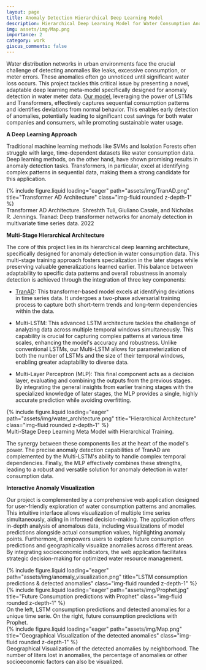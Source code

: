 ```yaml
---
layout: page
title: Anomaly Detection Hierarchical Deep Learning Model
description: Hierarchical Deep Learning Model for Water Consumption Anomaly Detection with Web Visualization.
img: assets/img/Map.png
importance: 2
category: work
giscus_comments: false
---
```


Water distribution networks in urban environments face the crucial challenge of detecting anomalies like leaks, excessive consumption, or meter errors. These anomalies often go unnoticed until significant water loss occurs. This project tackles this critical issue by presenting a novel, adaptable deep learning meta-model specifically designed for anomaly detection in water meter data.  [Our model](https://github.com/davidperezcarrasco/Anomaly-Detection-Hierarchical-Deep-Learning-Model), leveraging the power of LSTMs and Transformers, effectively captures sequential consumption patterns and identifies deviations from normal behavior.  This enables early detection of anomalies, potentially leading to significant cost savings for both water companies and consumers, while promoting sustainable water usage.

**A Deep Learning Approach**

Traditional machine learning methods like SVMs and Isolation Forests often struggle with large, time-dependent datasets  like water consumption data.  Deep learning methods, on the other hand, have shown promising results in anomaly detection tasks.  Transformers, in particular, excel at identifying complex patterns in sequential data, making them a strong candidate for this application.

<div class="row">
    <div class="col-sm mt-3 mt-md-0">
        {% include figure.liquid loading="eager" path="assets/img/TranAD.png" title="Transformer AD Architecture" class="img-fluid rounded z-depth-1" %}
    </div>
</div>
<div class="caption">
    Transformer AD Architecture. Shreshth Tuli, Giuliano Casale, and Nicholas R. Jennings. Tranad: Deep transformer networks for anomaly detection in multivariate time series data. 2022
</div>

**Multi-Stage Hierarchical Architecture**

The core of this project lies in its hierarchical deep learning architecture, specifically designed for anomaly detection in water consumption data. This multi-stage training approach fosters specialization in the later stages while preserving valuable generalizations learned earlier. This balance between adaptability to specific data patterns and overall robustness in anomaly detection is achieved through the integration of three key components:

- [TranAD](https://github.com/imperial-qore/TranAD): This transformer-based model excels at identifying deviations in time series data. It undergoes a two-phase adversarial training process to capture both short-term trends and long-term dependencies within the data.

- Multi-LSTM:  This advanced LSTM architecture tackles the challenge of analyzing data across multiple temporal windows simultaneously. This capability is crucial for capturing complex patterns at various time scales, enhancing the model's accuracy and robustness. Unlike conventional LSTMs, our Multi-LSTM allows for parameterization of both the number of LSTMs and the size of their temporal windows, enabling greater adaptability to diverse data.

- Multi-Layer Perceptron (MLP):  This final component acts as a decision layer, evaluating and combining the outputs from the previous stages.  By integrating the general insights from earlier training stages with the specialized knowledge of later stages, the MLP provides a single, highly accurate prediction while avoiding overfitting.

<div class="row">
    <div class="col-sm mt-3 mt-md-0">
        {% include figure.liquid loading="eager" path="assets/img/water_architecture.png" title="Hierarchical Architecture" class="img-fluid rounded z-depth-1" %}
    </div>
</div>
<div class="caption">
    Multi-Stage Deep Learning Meta Model with Hierarchical Training.
</div>

The synergy between these components lies at the heart of the model's power.  The precise anomaly detection capabilities of TranAD are complemented by the Multi-LSTM's ability to handle complex temporal dependencies.  Finally, the MLP effectively combines these strengths, leading to a robust and versatile solution for anomaly detection in water consumption data.


**Interactive Anomaly Visualization**

Our project is complemented by a comprehensive web application designed for user-friendly exploration of water consumption patterns and anomalies. This intuitive interface allows visualization of multiple time series simultaneously, aiding in informed decision-making. The application offers in-depth analysis of anomalous data, including visualizations of model predictions alongside actual consumption values, highlighting anomaly points.  Furthermore, it empowers users to explore future consumption predictions and geographically visualize anomalies across different areas. By integrating socioeconomic indicators, the web application facilitates strategic decision-making for optimized water resource management.

<div class="row">
    <div class="col-sm mt-3 mt-md-0">
        {% include figure.liquid loading="eager" path="assets/img/anomaly_visualization.png" title="LSTM consumption predictions & detected anomalies" class="img-fluid rounded z-depth-1" %}
    </div>
    <div class="col-sm mt-3 mt-md-0">
        {% include figure.liquid loading="eager" path="assets/img/Prophet.jpg" title="Future Consumption predictions with Prophet" class="img-fluid rounded z-depth-1" %}
    </div>
</div>
<div class="caption">
    On the left, LSTM consumption predictions and detected anomalies for a unique time serie. On the right, future consumption predictions with Prophet.
</div>


<div class="row">
    <div class="col-sm mt-3 mt-md-0">
        {% include figure.liquid loading="eager" path="assets/img/Map.png" title="Geographical Visualization of the detected anomalies" class="img-fluid rounded z-depth-1" %}
    </div>
</div>
<div class="caption">
    Geographical Visualization of the detected anomalies by neighborhood. The number of liters lost in anomalies, the percentage of anomalies or other socioeconomic factors can also be visualized.
</div>

